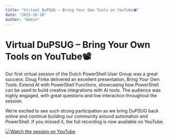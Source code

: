 ```yaml
---
title: "Virtual DuPSUG – Bring Your Own Tools on YouTube📽️"
date: "2025-10-18"
author: "Admin"
---
```


# Virtual DuPSUG – Bring Your Own Tools on YouTube📽️

Our first virtual session of the Dutch PowerShell User Group was a great success. Doug Finke delivered an excellent presentation, Bring Your Own Tools: Extend AI with PowerShell Functions, showcasing how PowerShell can be used to build creative integrations with AI tools. The audience was highly engaged, with great questions and live interaction throughout the session.

We’re excited to see such strong participation as we bring DuPSUG back online and continue building our community around automation and PowerShell. If you missed it, the full recording is now available on YouTube.

[![Watch the session on YouTube](virtualdupsug202510.png)](https://www.youtube.com/watch?v=KwOW_5srblg)

